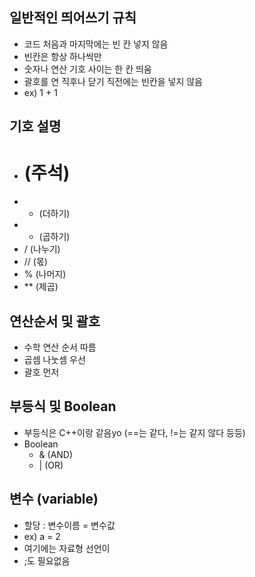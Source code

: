 ## 일반적인 띄어쓰기 규칙
  - 코드 처음과 마지막에는 빈 칸 넣지 않음
  - 빈칸은 항상 하나씩만
  - 숫자나 연산 기호 사이는 한 칸 띄움
  - 괄호를 연 직후나 닫기 직전에는 빈칸을 넣지 않음
  - ex) 1 + 1

## 기호 설명
  - # (주석)
  - + (더하기)
  - * (곱하기)
  - / (나누기)
  - // (몫)
  - % (나머지)
  - ** (제곱)

## 연산순서 및 괄호
  - 수학 연산 순서 따름
  - 곱셈 나눗셈 우선
  - 괄호 먼저

## 부등식 및 Boolean
  - 부등식은 C++이랑 같음yo (==는 같다, !=는 같지 않다 등등)
  - Boolean
    - & (AND)
    - | (OR)

## 변수 (variable)
  - 할당 : 변수이름 = 변수값
  - ex) a = 2
  - 여기에는 자료형 선언이
  - ;도 필요없음
